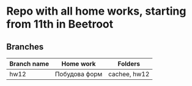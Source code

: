 # Repo with all home works, starting from 11th in Beetroot

## Branches

| Branch name |   Home work   |   Folders    |
| ----------- | :-----------: | :----------: |
| hw12        | Побудова форм | cachee, hw12 |
